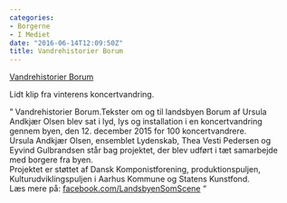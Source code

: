 ```yaml
---
categories:
- Borgerne
- I Mediet
date: "2016-06-14T12:09:50Z"
title: Vandrehistorier Borum
---
```




[Vandrehistorier Borum](https://vimeo.com/165296895)

Lidt klip fra vinterens koncertvandring.

” Vandrehistorier Borum.Tekster om og til landsbyen Borum af Ursula Andkjær Olsen blev sat i lyd, lys og installation i en koncertvandring gennem byen, den 12. december 2015 for 100 koncertvandrere.  
Ursula Andkjær Olsen, ensemblet Lydenskab, Thea Vesti Pedersen og Eyvind Gulbrandsen står bag projektet, der blev udført i tæt samarbejde med borgere fra byen.  
Projektet er støttet af Dansk Komponistforening, produktionspuljen, Kulturudviklingspuljen i Aarhus Kommune og Statens Kunstfond.  
Læs mere på: [facebook.com/LandsbyenSomScene](http://www.facebook.com/LandsbyenSomScene) “